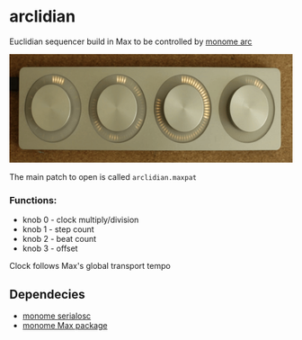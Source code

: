 # arclidian

Euclidian sequencer build in Max to be controlled by [monome arc](https://monome.org/docs/arc/)

<img src="arclidian.gif" width="600" height="193" />  

The main patch to open is called `arclidian.maxpat`

### Functions:

- knob 0 - clock multiply/division
- knob 1 - step count
- knob 2 - beat count
- knob 3 - offset

Clock follows Max's global transport tempo

## Dependecies

- [monome serialosc](https://github.com/monome/serialosc/releases)
- [monome Max package](https://github.com/monome/monome-max-package)
